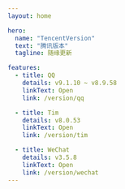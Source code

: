 ```yaml
---
layout: home

hero:
  name: "TencentVersion"
  text: "腾讯版本"
  tagline: 随缘更新

features:
  - title: QQ
    details: v9.1.10 ~ v8.9.58
    linkText: Open
    link: /version/qq

  - title: Tim
    details: v8.0.53
    linkText: Open
    link: /version/tim

  - title: WeChat
    details: v3.5.8
    linkText: Open
    link: /version/wechat
---
```

